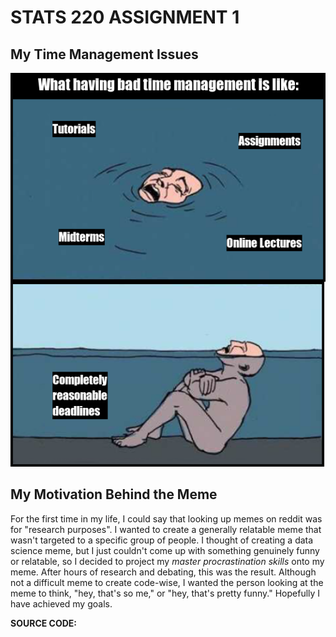 # STATS 220 ASSIGNMENT 1
## My Time Management Issues
![](rip_meme.png)

## My Motivation Behind the Meme
For the first time in my life, I could say that looking up memes on reddit was for "research purposes". I wanted to create a generally relatable meme that wasn't targeted to a specific group of people. I thought of creating a data science meme, but I just couldn't come up with something genuinely funny or relatable, so I decided to project my *master procrastination skills* onto my meme. After hours of research and debating, this was the result. Although not a difficult meme to create code-wise, I wanted the person looking at the meme to think, "hey, that's so me," or "hey, that's pretty funny." Hopefully I have achieved my goals.

**SOURCE CODE:**
